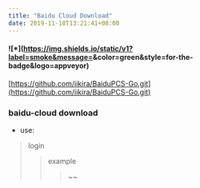 ```yaml
---
title: "Baidu Cloud Download"
date: 2019-11-18T13:21:41+08:00
---
```

#### ![*](https://img.shields.io/static/v1?label=smoke&message=<Baidu Cloud Download>&color=green&style=for-the-badge&logo=appveyor) 

[https://github.com/iikira/BaiduPCS-Go.git](https://github.com/iikira/BaiduPCS-Go.git)

### baidu-cloud download

- use:
> login
>> example
>>> ~~